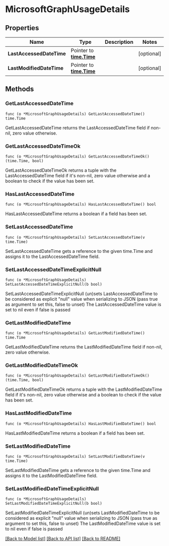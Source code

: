 # MicrosoftGraphUsageDetails

## Properties

Name | Type | Description | Notes
------------ | ------------- | ------------- | -------------
**LastAccessedDateTime** | Pointer to [**time.Time**](time.Time.md) |  | [optional] 
**LastModifiedDateTime** | Pointer to [**time.Time**](time.Time.md) |  | [optional] 

## Methods

### GetLastAccessedDateTime

`func (o *MicrosoftGraphUsageDetails) GetLastAccessedDateTime() time.Time`

GetLastAccessedDateTime returns the LastAccessedDateTime field if non-nil, zero value otherwise.

### GetLastAccessedDateTimeOk

`func (o *MicrosoftGraphUsageDetails) GetLastAccessedDateTimeOk() (time.Time, bool)`

GetLastAccessedDateTimeOk returns a tuple with the LastAccessedDateTime field if it's non-nil, zero value otherwise
and a boolean to check if the value has been set.

### HasLastAccessedDateTime

`func (o *MicrosoftGraphUsageDetails) HasLastAccessedDateTime() bool`

HasLastAccessedDateTime returns a boolean if a field has been set.

### SetLastAccessedDateTime

`func (o *MicrosoftGraphUsageDetails) SetLastAccessedDateTime(v time.Time)`

SetLastAccessedDateTime gets a reference to the given time.Time and assigns it to the LastAccessedDateTime field.

### SetLastAccessedDateTimeExplicitNull

`func (o *MicrosoftGraphUsageDetails) SetLastAccessedDateTimeExplicitNull(b bool)`

SetLastAccessedDateTimeExplicitNull (un)sets LastAccessedDateTime to be considered as explicit "null" value
when serializing to JSON (pass true as argument to set this, false to unset)
The LastAccessedDateTime value is set to nil even if false is passed
### GetLastModifiedDateTime

`func (o *MicrosoftGraphUsageDetails) GetLastModifiedDateTime() time.Time`

GetLastModifiedDateTime returns the LastModifiedDateTime field if non-nil, zero value otherwise.

### GetLastModifiedDateTimeOk

`func (o *MicrosoftGraphUsageDetails) GetLastModifiedDateTimeOk() (time.Time, bool)`

GetLastModifiedDateTimeOk returns a tuple with the LastModifiedDateTime field if it's non-nil, zero value otherwise
and a boolean to check if the value has been set.

### HasLastModifiedDateTime

`func (o *MicrosoftGraphUsageDetails) HasLastModifiedDateTime() bool`

HasLastModifiedDateTime returns a boolean if a field has been set.

### SetLastModifiedDateTime

`func (o *MicrosoftGraphUsageDetails) SetLastModifiedDateTime(v time.Time)`

SetLastModifiedDateTime gets a reference to the given time.Time and assigns it to the LastModifiedDateTime field.

### SetLastModifiedDateTimeExplicitNull

`func (o *MicrosoftGraphUsageDetails) SetLastModifiedDateTimeExplicitNull(b bool)`

SetLastModifiedDateTimeExplicitNull (un)sets LastModifiedDateTime to be considered as explicit "null" value
when serializing to JSON (pass true as argument to set this, false to unset)
The LastModifiedDateTime value is set to nil even if false is passed

[[Back to Model list]](../README.md#documentation-for-models) [[Back to API list]](../README.md#documentation-for-api-endpoints) [[Back to README]](../README.md)


